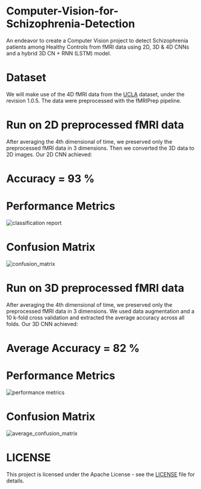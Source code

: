 # Computer-Vision-for-Schizophrenia-Detection
An endeavor to create a Computer Vision project to detect Schizophrenia patients among Healthy Controls from fMRI data using 2D, 3D & 4D CNNs and a hybrid 3D CN + RNN (LSTM) model.

# Dataset
We will make use of the 4D fMRI data from the [UCLA](https://openfmri.org/dataset/ds000030/) dataset, under the revision 1.0.5. The data were preprocessed with the fMRIPrep pipeline.

# Run on 2D preprocessed fMRI data

After averaging the 4th dimensional of time, we preserved only the preprocessed fMRI data in 3 dimensions. Then we converted the 3D data to 2D images. Our 2D CNN achieved:
# Accuracy = 93 %

# Performance Metrics
![classification report](https://github.com/GeoLek/Computer-Vision-for-Schizophrenia-Detection/assets/89878177/b61d5c3a-acd1-452c-879d-34b642888a04)

# Confusion Matrix
![confusion_matrix](https://github.com/GeoLek/Computer-Vision-for-Schizophrenia-Detection/assets/89878177/ad2a294d-423e-4957-9e82-238216150680)

# Run on 3D preprocessed fMRI data

After averaging the 4th dimensional of time, we preserved only the preprocessed fMRI data in 3 dimensions. We used data augmentation and a 10 k-fold cross validation and extracted the average accuracy across all folds. Our 3D CNN achieved:
# Average Accuracy = 82 %

# Performance Metrics
![performance metrics](https://github.com/GeoLek/Computer-Vision-for-Schizophrenia-Detection/assets/89878177/b9d1e812-52cd-4db5-ab5d-8f685bb41ebb)

# Confusion Matrix
![average_confusion_matrix](https://github.com/GeoLek/Computer-Vision-for-Schizophrenia-Detection/assets/89878177/96fa9e58-87d8-48db-a5c1-21e1bcb8efd6)

# LICENSE
This project is licensed under the Apache License - see the [LICENSE](https://github.com/GeoLek/Computer-Vision-for-Schizophrenia-Detection/blob/main/LICENSE) file for details.
